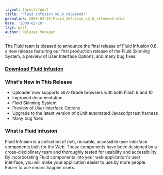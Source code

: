 ```yaml
---
layout: layouts/post
title: "Fluid Infusion v0.8 released!"
permalink: 2009-02-20-Fluid_Infusion_v0_8_released.html
date: '2009-02-20'
tags: post
author: Release Manager
---
```

The Fluid team is pleased to announce the final release of Fluid Infusion 0.8, a new release featuring
our first production release of the Fluid Skinning System, a preview of User Interface Options, and many
bug fixes.

### [Download Fluid Infusion](https://github.com/fluid-project/infusion)

### What&#39;s New in This Release

- Uploader now supports all A-Grade browsers with both Flash 9 and 10
- Improved documentation
- Fluid Skinning System
- Preview of User Interface Options
- Upgrade to the latest version of qUnit automated Javascript test harness
- Many bug fixes

### What is Fluid Infusion

Fluid Infusion is a collection of rich, reusable, accessible user interface components built for the Web.
These components have been designed by a cross-disciplinary team and thoroughly tested for usability and
accessibility. By incorporating Fluid components into your web application&#39;s user interface, you will
make your application easier to use by more people. Easier to use means happier users.
